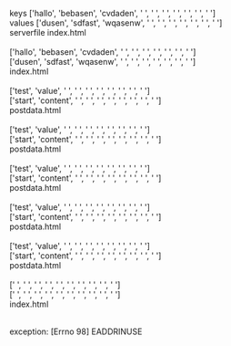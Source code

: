 

keys ['hallo', 'bebasen', 'cvdaden', ' ', ' ', ' ', ' ', ' ', ' ', ' '] <br>
values ['dusen', 'sdfast', 'wqasenw', ' ', ' ', ' ', ' ', ' ', ' ', ' '] <br>
serverfile index.html <br> <br>
['hallo', 'bebasen', 'cvdaden', ' ', ' ', ' ', ' ', ' ', ' ', ' '] <br>
['dusen', 'sdfast', 'wqasenw', ' ', ' ', ' ', ' ', ' ', ' ', ' '] <br>
index.html <br> <br>
['test', 'value', ' ', ' ', ' ', ' ', ' ', ' ', ' ', ' '] <br>
['start', 'content', ' ', ' ', ' ', ' ', ' ', ' ', ' ', ' '] <br>
postdata.html <br> <br>
['test', 'value', ' ', ' ', ' ', ' ', ' ', ' ', ' ', ' '] <br>
['start', 'content', ' ', ' ', ' ', ' ', ' ', ' ', ' ', ' '] <br>
postdata.html <br> <br>
['test', 'value', ' ', ' ', ' ', ' ', ' ', ' ', ' ', ' '] <br>
['start', 'content', ' ', ' ', ' ', ' ', ' ', ' ', ' ', ' '] <br>
postdata.html <br> <br>
['test', 'value', ' ', ' ', ' ', ' ', ' ', ' ', ' ', ' '] <br>
['start', 'content', ' ', ' ', ' ', ' ', ' ', ' ', ' ', ' '] <br>
postdata.html <br> <br>
['test', 'value', ' ', ' ', ' ', ' ', ' ', ' ', ' ', ' '] <br>
['start', 'content', ' ', ' ', ' ', ' ', ' ', ' ', ' ', ' '] <br>
postdata.html <br> <br>
[' ', ' ', ' ', ' ', ' ', ' ', ' ', ' ', ' ', ' '] <br>
[' ', ' ', ' ', ' ', ' ', ' ', ' ', ' ', ' ', ' '] <br>
index.html <br> <br>

exception:  [Errno 98] EADDRINUSE
